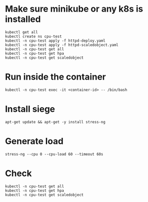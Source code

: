 
# Make sure minikube or any k8s is installed

    kubectl get all
    kubectl create ns cpu-test
    kubectl -n cpu-test apply -f httpd-deploy.yaml  
    kubectl -n cpu-test apply -f httpd-scaledobject.yaml 
    kubectl -n cpu-test get all 
    kubectl -n cpu-test get hpa
    kubectl -n cpu-test get scaledobject

# Run inside the container

    kubectl -n cpu-test exec -it <container-id> -- /bin/bash

# Install siege

    apt-get update && apt-get -y install stress-ng

# Generate load

    stress-ng --cpu 0 --cpu-load 60 --timeout 60s

# Check

    kubectl -n cpu-test get all
    kubectl -n cpu-test get hpa
    kubectl -n cpu-test get scaledobject

